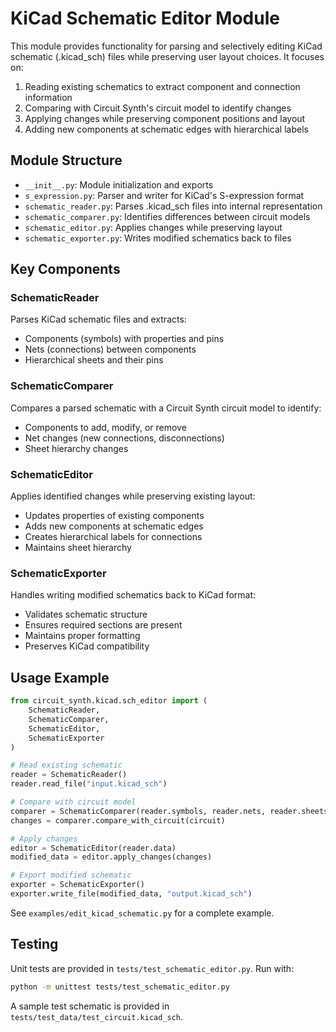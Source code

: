 # KiCad Schematic Editor Module

This module provides functionality for parsing and selectively editing KiCad schematic (.kicad_sch) files while preserving user layout choices. It focuses on:

1. Reading existing schematics to extract component and connection information
2. Comparing with Circuit Synth's circuit model to identify changes
3. Applying changes while preserving component positions and layout
4. Adding new components at schematic edges with hierarchical labels

## Module Structure

- `__init__.py`: Module initialization and exports
- `s_expression.py`: Parser and writer for KiCad's S-expression format
- `schematic_reader.py`: Parses .kicad_sch files into internal representation
- `schematic_comparer.py`: Identifies differences between circuit models
- `schematic_editor.py`: Applies changes while preserving layout
- `schematic_exporter.py`: Writes modified schematics back to files

## Key Components

### SchematicReader

Parses KiCad schematic files and extracts:
- Components (symbols) with properties and pins
- Nets (connections) between components
- Hierarchical sheets and their pins

### SchematicComparer

Compares a parsed schematic with a Circuit Synth circuit model to identify:
- Components to add, modify, or remove
- Net changes (new connections, disconnections)
- Sheet hierarchy changes

### SchematicEditor

Applies identified changes while preserving existing layout:
- Updates properties of existing components
- Adds new components at schematic edges
- Creates hierarchical labels for connections
- Maintains sheet hierarchy

### SchematicExporter

Handles writing modified schematics back to KiCad format:
- Validates schematic structure
- Ensures required sections are present
- Maintains proper formatting
- Preserves KiCad compatibility

## Usage Example

```python
from circuit_synth.kicad.sch_editor import (
    SchematicReader,
    SchematicComparer,
    SchematicEditor,
    SchematicExporter
)

# Read existing schematic
reader = SchematicReader()
reader.read_file("input.kicad_sch")

# Compare with circuit model
comparer = SchematicComparer(reader.symbols, reader.nets, reader.sheets)
changes = comparer.compare_with_circuit(circuit)

# Apply changes
editor = SchematicEditor(reader.data)
modified_data = editor.apply_changes(changes)

# Export modified schematic
exporter = SchematicExporter()
exporter.write_file(modified_data, "output.kicad_sch")
```

See `examples/edit_kicad_schematic.py` for a complete example.

## Testing

Unit tests are provided in `tests/test_schematic_editor.py`. Run with:

```bash
python -m unittest tests/test_schematic_editor.py
```

A sample test schematic is provided in `tests/test_data/test_circuit.kicad_sch`.